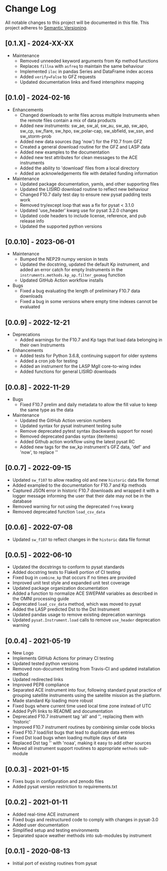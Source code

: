 Change Log
==========
All notable changes to this project will be documented in this file.
This project adheres to [Semantic Versioning](https://semver.org/).

[0.1.X] - 2024-XX-XX
--------------------
* Maintenance
  * Removed unneeded keyword arguments from Kp method functions
  * Replaces `fillna` with `asfreq` to maintain the same behaviour
  * Implemented `iloc` in pandas Series and DataFrame index access
  * Added `verify=False` to GFZ requests
  * Updated documentation links and fixed intersphinx mapping

[0.1.0] - 2024-02-16
--------------------
* Enhancements
  * Changed downloads to write files across multiple Instruments when the
    remote files contain a mix of data products
  * Added new instruments: sw_ae, sw_al, sw_au, sw_ap, sw_apo, sw_cp, sw_flare,
    sw_hpo, sw_polar-cap, sw_sbfield, sw_ssn, and sw_storm-prob
  * Added new data sources (tag 'now') for the F10.7 from GFZ
  * Created a general download routine for the GFZ and LASP data
  * Added new examples to the documentation
  * Added new test attributes for clean messages to the ACE instruments
  * Added the ability to 'download' files from a local directory
  * Added an acknowledgements file with detailed funding information
* Maintenance
  * Updated package documentation, yamls, and other supporting files
  * Updated the LISIRD download routine to reflect new behaviour
  * Changed F10.7 daily test day to ensure new pysat padding tests work
  * Removed try/except loop that was a fix for pysat < 3.1.0
  * Updated 'use_header' kwarg use for pysat 3.2.0 changes
  * Updated code headers to include license, reference, and pub release info
  * Updated the supported python versions

[0.0.10] - 2023-06-01
---------------------
* Maintenance
  * Bumped the NEP29 numpy version in tests
  * Updated the docstring, updated the default Kp instrument, and added an
    error catch for empty Instruments in the
    `instruments.methods.kp_ap.filter_geomag` function
  * Updated GitHub Action workflow installs
* Bugs
  * Fixed a bug evaluating the length of preliminary F10.7 data downloads
  * Fixed a bug in some versions where empty time indexes cannot be evaluated

[0.0.9] - 2022-12-21
--------------------
* Deprecations
  * Added warnings for the F10.7 and Kp tags that load data belonging in
  their own Instruments
* Enhancements
  * Added tests for Python 3.6.8, continuing support for older systems
  * Added a cron job for testing
  * Added an instrument for the LASP MgII core-to-wing index
  * Added functions for general LISIRD downloads

[0.0.8] - 2022-11-29
--------------------
* Bugs
  * Fixed F10.7 prelim and daily metadata to allow the fill value to keep the
    same type as the data
* Maintenance
  * Updated the GitHub Action version numbers
  * Updated syntax for pysat instrument testing suite
  * Remove deprecated pytest syntax (backwards support for nose)
  * Removed deprecated pandas syntax (iteritems)
  * Added Github action workflow using the latest pysat RC
  * Added new tags for the sw_kp instrument's GFZ data, 'def' and 'now', to
    replace ''

[0.0.7] - 2022-09-15
--------------------
* Updated `sw_f107` to allow reading old and new `historic` data file format
* Added exampled to the documentation for F10.7 and Kp methods
* Captured JSON error in historic F10.7 downloads and wrapped it with a logger
  message informing the user that their date may not be in the database
* Removed warning for not using the deprecated `freq` kwarg
* Removed deprecated function `load_csv_data`

[0.0.6] - 2022-07-08
--------------------
* Updated `sw_f107` to reflect changes in the `historic` data file format

[0.0.5] - 2022-06-10
--------------------
* Updated the docstrings to conform to pysat standards
* Added docstring tests to Flake8 portion of CI testing
* Fixed bug in `combine_kp` that occurs if no times are provided
* Improved unit test style and expanded unit test coverage
* Updated package organization documentation
* Added a function to normalize ACE SWEPAM variables as described in the OMNI
  processing guide
* Deprecated `load_csv_data` method, which was moved to pysat
* Added the LASP predicted Dst to the Dst Instrument
* Updated pandas usage to remove existing deprecation warnings
* Updated `pysat.Instrument.load` calls to remove `use_header` deprecation
  warning

[0.0.4] - 2021-05-19
--------------------
* New Logo
* Implements GitHub Actions for primary CI testing
* Updated tested python versions
* Removed non-document testing from Travis-CI and updated installation method
* Updated redirected links
* Improved PEP8 compliance
* Separated ACE instrument into four, following standard pysat practice of
  grouping satellite instruments using the satellite mission as the platform.
* Made standard Kp loading more robust
* Fixed bugs where current time used local time zone instead of UTC
* Added PyPi links to README and documentation
* Deprecated F10.7 instrument tag 'all' and '', replacing them with 'historic'
* Improved F10.7 instrument routines by combining similar code blocks
* Fixed F10.7 load/list bugs that lead to duplicate data entries
* Fixed Dst load bugs when loading multiple days of data
* Replaced Dst tag '' with 'noaa', making it easy to add other sources
* Moved all instrument support routines to appropriate `methods` sub-module

[0.0.3] - 2021-01-15
--------------------
* Fixes bugs in configuration and zenodo files
* Added pysat version restriction to requirements.txt

[0.0.2] - 2021-01-11
--------------------
* Added real-time ACE instrument
* Fixed bugs and restructured code to comply with changes in pysat-3.0
* Added user documentation
* Simplified setup and testing environments
* Separated space weather methods into sub-modules by instrument

[0.0.1] - 2020-08-13
--------------------
* Initial port of existing routines from pysat

